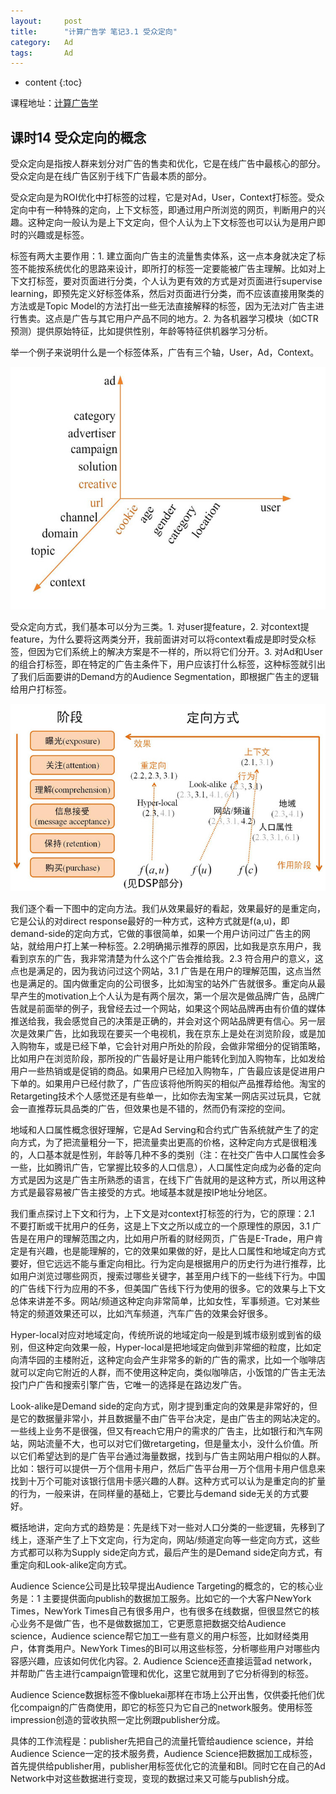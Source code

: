 ```yaml
---
layout:     post
title:      "计算广告学 笔记3.1 受众定向"
category:   Ad
tags:		Ad
---
```


* content
{:toc}

课程地址：[计算广告学](http://study.163.com/note/noteIndex.htm?id=321007&type=0#/noteIndex?resType=0&resId=435072&sortType=0)

## 课时14 受众定向的概念

受众定向是指按人群来划分对广告的售卖和优化，它是在线广告中最核心的部分。受众定向是在线广告区别于线下广告最本质的部分。

受众定向是为ROI优化中打标签的过程，它是对Ad，User，Context打标签。受众定向中有一种特殊的定向，上下文标签，即通过用户所浏览的网页，判断用户的兴趣。这种定向一般认为是上下文定向，但个人认为上下文标签也可以认为是用户即时的兴趣或是标签。

标签有两大主要作用：1. 建立面向广告主的流量售卖体系，这一点本身就决定了标签不能按系统优化的思路来设计，即所打的标签一定要能被广告主理解。比如对上下文打标签，要对页面进行分类，个人认为更有效的方式是对页面进行supervise learning，即预先定义好标签体系，然后对页面进行分类，而不应该直接用聚类的方法或是Topic Model的方法打出一些无法直接解释的标签，因为无法对广告主进行售卖。这点是广告与其它用户产品不同的地方。2. 为各机器学习模块（如CTR预测）提供原始特征，比如提供性别，年龄等特征供机器学习分析。

举一个例子来说明什么是一个标签体系，广告有三个轴，User，Ad，Context。

![](/images/images/ad/19.jpg)

受众定向方式，我们基本可以分为三类。1. 对user提feature，2. 对context提feature，为什么要将这两类分开，我前面讲对可以将context看成是即时受众标签，但因为它们系统上的解决方案是不一样的，所以将它们分开。3. 对Ad和User的组合打标签，即在特定的广告主条件下，用户应该打什么标签，这种标签就引出了我们后面要讲的Demand方的Audience Segmentation，即根据广告主的逻辑给用户打标签。

![](/images/images/ad/20.jpg)

我们逐个看一下图中的定向方法。我们从效果最好的看起，效果最好的是重定向，它是公认的对direct response最好的一种方式，这种方式就是f(a,u)，即demand-side的定向方式，它做的事很简单，如果一个用户访问过广告主的网站，就给用户打上某一种标签。2.2明确揭示推荐的原因，比如我是京东用户，我看到京东的广告，我非常清楚为什么这个广告会推给我。2.3 符合用户的意义，这点也是满足的，因为我访问过这个网站，3.1 广告是在用户的理解范围，这点当然也是满足的。国内做重定向的公司很多，比如淘宝的站外广告就很多。重定向从最早产生的motivation上个人认为是有两个层次，第一个层次是做品牌广告，品牌广告就是前面举的例子，我曾经去过一个网站，如果这个网站品牌再由有价值的媒体推送给我，我会感觉自己的决策是正确的，并会对这个网站品牌更有信心。另一层次是效果广告，比如我现在要买一个电视机，我在京东上是处在浏览阶段，或是加入购物车，或是已经下单，它会针对用户所处的阶段，会做非常细分的促销策略，比如用户在浏览阶段，那所投的广告最好是让用户能转化到加入购物车，比如发给用户一些热销或是促销的商品。如果用户已经加入购物车，广告最应该是促进用户下单的。如果用户已经付款了，广告应该将他所购买的相似产品推荐给他。淘宝的Retargeting技术个人感觉还是有些单一，比如你去淘宝某一网店买过玩具，它就会一直推荐玩具品类的广告，但效果也是不错的，然而仍有深挖的空间。

地域和人口属性概念很好理解，它是Ad Serving和合约式广告系统就产生了的定向方式，为了把流量粗分一下，把流量卖出更高的价格，这种定向方式是很粗浅的，人口基本就是性别，年龄等几种不多的类别（注：在社交广告中人口属性会多一些，比如腾讯广告，它掌握比较多的人口信息），人口属性定向成为必备的定向方式是因为这是广告主所熟悉的语言，在线下广告就用的是这种方式，所以用这种方式是最容易被广告主接受的方式。地域基本就是按IP地址分地区。

我们重点探讨上下文和行为，上下文是对context打标签的行为，它的原理：2.1 不要打断或干扰用户的任务，这是上下文之所以成立的一个原理性的原因，3.1 广告是在用户的理解范围之内，比如用户所看的财经网页，广告是E-Trade，用户肯定是有兴趣，也是能理解的，它的效果如果做的好，是比人口属性和地域定向方式要好，但它远远不能与重定向相比。行为定向是根据用户的历史行为进行推荐，比如用户浏览过哪些网页，搜索过哪些关键字，甚至用户线下的一些线下行为。中国的广告线下行为应用的不多，但美国广告线下行为使用的很多。它的效果与上下文总体来讲差不多。网站/频道这种定向非常简单，比如女性，军事频道。它对某些特定的频道效果还可以，比如汽车频道，汽车广告的效果会好很多。

Hyper-local对应对地域定向，传统所说的地域定向一般是到城市级别或到省的级别，但这种定向效果一般，Hyper-local是把地域定向做到非常细的粒度，比如定向清华园的主楼附近，这种定向会产生非常多的新的广告的需求，比如一个咖啡店就可以定向它附近的人群，而不使用这种定向，类似咖啡店，小饭馆的广告主无法投门户广告和搜索引擎广告，它唯一的选择是在路边发广告。

Look-alike是Demand side的定向方式，刚才提到重定向的效果是非常好的，但是它的数据量非常小，并且数据量不由广告平台决定，是由广告主的网站决定的。一些线上业务不是很强，但又有reach它用户的需求的广告主，比如银行和汽车网站，网站流量不大，也可以对它们做retargeting，但是量太小，没什么价值。所以它们希望达到的是广告平台通过海量数据，找到与广告主网站用户相似的人群。比如：银行可以提供一万个信用卡用户，然后广告平台用一万个信用卡用户信息来找到十万个可能对该银行信用卡感兴趣的人群。这种方式可以认为是重定向的扩量的行为，一般来讲，在同样量的基础上，它要比与demand side无关的方式要好。

概括地讲，定向方式的趋势是：先是线下对一些对人口分类的一些逻辑，先移到了线上，逐渐产生了上下文定向，行为定向，网站/频道定向等一些定向方式，这些方式都可以称为Supply side定向方式，最后产生的是Demand side定向方式，有重定向和Look-alike定向方式。

Audience Science公司是比较早提出Audience Targeting的概念的，它的核心业务是：1 主要提供面向publish的数据加工服务。比如它的一个大客户NewYork Times，NewYork Times自己有很多用户，也有很多在线数据，但很显然它的核心业务不是做广告，也不是做数据加工，它更愿意把数据交给Audience science，Audience science帮它加工一些有意义的用户标签，比如财经类用户，体育类用户。NewYork Times的BI可以用这些标签，分析哪些用户对哪些内容感兴趣，应该如何优化内容。2. Audience Science还直接运营ad network，并帮助广告主进行campaign管理和优化，这里它就用到了它分析得到的标签。

Audience Science数据标签不像bluekai那样在市场上公开出售，仅供委托他们优化compaign的广告商使用，即它的标签只为它自己的network服务。使用标签impression创造的营收执照一定比例跟publisher分成。

具体的工作流程是：publisher先把自己的流量托管给audience science，并给Audience Science一定的技术服务费，Audience Science把数据加工成标签，首先提供给publisher用，publisher用标签优化它的流量和BI。同时它在自己的Ad Network中对这些数据进行变现，变现的数据过来又可能与publish分成。


